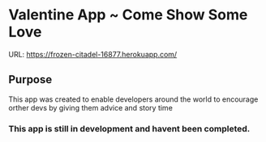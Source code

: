 # Valentine App ~ Come Show Some Love

URL: https://frozen-citadel-16877.herokuapp.com/

## Purpose
This app was created to enable developers around the world to encourage orther devs by giving them advice and story time

### This app is still in development and havent been completed.
